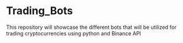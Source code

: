 # Trading_Bots
This repository will showcase the different bots that will be utilized for trading cryptocurrencies using python and Binance API
